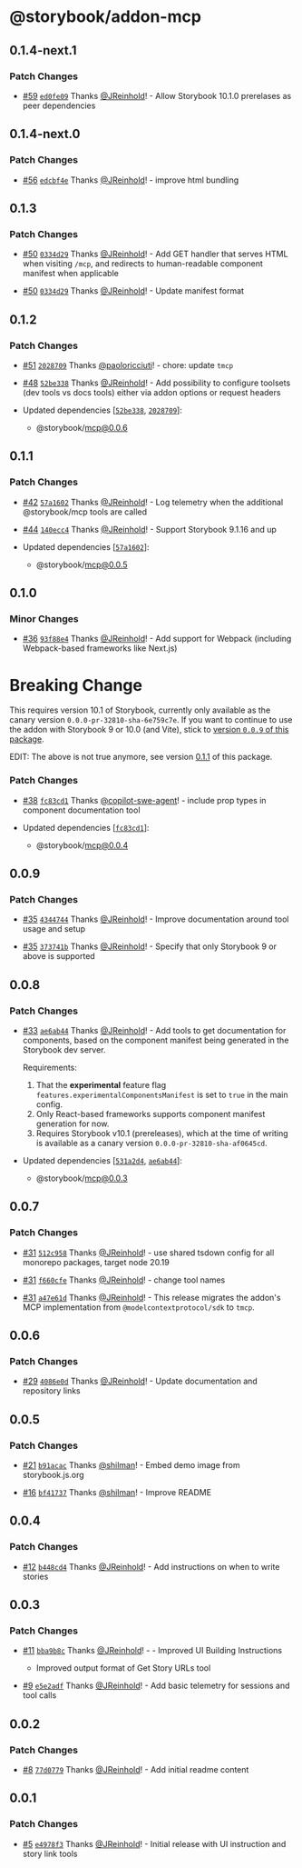 # @storybook/addon-mcp

## 0.1.4-next.1

### Patch Changes

- [#59](https://github.com/storybookjs/mcp/pull/59) [`ed0fe09`](https://github.com/storybookjs/mcp/commit/ed0fe09eb2f33b723f50e18fe6e3f6e1ba3d3f80) Thanks [@JReinhold](https://github.com/JReinhold)! - Allow Storybook 10.1.0 prerelases as peer dependencies

## 0.1.4-next.0

### Patch Changes

- [#56](https://github.com/storybookjs/mcp/pull/56) [`edcbf4e`](https://github.com/storybookjs/mcp/commit/edcbf4e7a5d85db1f7aeb1d54b90d0d1801774c1) Thanks [@JReinhold](https://github.com/JReinhold)! - improve html bundling

## 0.1.3

### Patch Changes

- [#50](https://github.com/storybookjs/mcp/pull/50) [`0334d29`](https://github.com/storybookjs/mcp/commit/0334d2988f7b5be056f458e60bee7eca7a366997) Thanks [@JReinhold](https://github.com/JReinhold)! - Add GET handler that serves HTML when visiting `/mcp`, and redirects to human-readable component manifest when applicable

- [#50](https://github.com/storybookjs/mcp/pull/50) [`0334d29`](https://github.com/storybookjs/mcp/commit/0334d2988f7b5be056f458e60bee7eca7a366997) Thanks [@JReinhold](https://github.com/JReinhold)! - Update manifest format

## 0.1.2

### Patch Changes

- [#51](https://github.com/storybookjs/mcp/pull/51) [`2028709`](https://github.com/storybookjs/mcp/commit/20287092a914fb108af1d90d64adf4c604e1a81a) Thanks [@paoloricciuti](https://github.com/paoloricciuti)! - chore: update `tmcp`

- [#48](https://github.com/storybookjs/mcp/pull/48) [`52be338`](https://github.com/storybookjs/mcp/commit/52be33863c62c703826fa915be7eae656c18a6ed) Thanks [@JReinhold](https://github.com/JReinhold)! - Add possibility to configure toolsets (dev tools vs docs tools) either via addon options or request headers

- Updated dependencies [[`52be338`](https://github.com/storybookjs/mcp/commit/52be33863c62c703826fa915be7eae656c18a6ed), [`2028709`](https://github.com/storybookjs/mcp/commit/20287092a914fb108af1d90d64adf4c604e1a81a)]:
  - @storybook/mcp@0.0.6

## 0.1.1

### Patch Changes

- [#42](https://github.com/storybookjs/mcp/pull/42) [`57a1602`](https://github.com/storybookjs/mcp/commit/57a16022dda428ddc303eec615b5b4c73942144c) Thanks [@JReinhold](https://github.com/JReinhold)! - Log telemetry when the additional @storybook/mcp tools are called

- [#44](https://github.com/storybookjs/mcp/pull/44) [`140ecc4`](https://github.com/storybookjs/mcp/commit/140ecc4b7845ba86a3d2a0d6aa4c69a5f4c33a78) Thanks [@JReinhold](https://github.com/JReinhold)! - Support Storybook 9.1.16 and up

- Updated dependencies [[`57a1602`](https://github.com/storybookjs/mcp/commit/57a16022dda428ddc303eec615b5b4c73942144c)]:
  - @storybook/mcp@0.0.5

## 0.1.0

### Minor Changes

- [#36](https://github.com/storybookjs/mcp/pull/36) [`93f88e4`](https://github.com/storybookjs/mcp/commit/93f88e4a28c3dae1b4c02c29839eb5e8b9375146) Thanks [@JReinhold](https://github.com/JReinhold)! - Add support for Webpack (including Webpack-based frameworks like Next.js)

# Breaking Change

This requires version 10.1 of Storybook, currently only available as the canary version `0.0.0-pr-32810-sha-6e759c7e`. If you want to continue to use the addon with Storybook 9 or 10.0 (and Vite), stick to [version `0.0.9` of this package](https://github.com/storybookjs/mcp/tree/%40storybook/addon-mcp%400.0.9).

EDIT: The above is not true anymore, see version [0.1.1](#011) of this package.

### Patch Changes

- [#38](https://github.com/storybookjs/mcp/pull/38) [`fc83cd1`](https://github.com/storybookjs/mcp/commit/fc83cd1c7f50cc0d12bc24ed427c5b38fa52acee) Thanks [@copilot-swe-agent](https://github.com/apps/copilot-swe-agent)! - include prop types in component documentation tool

- Updated dependencies [[`fc83cd1`](https://github.com/storybookjs/mcp/commit/fc83cd1c7f50cc0d12bc24ed427c5b38fa52acee)]:
  - @storybook/mcp@0.0.4

## 0.0.9

### Patch Changes

- [#35](https://github.com/storybookjs/mcp/pull/35) [`4344744`](https://github.com/storybookjs/mcp/commit/43447442ea57a4167a2ec1c83f59c95a2a306171) Thanks [@JReinhold](https://github.com/JReinhold)! - Improve documentation around tool usage and setup

- [#35](https://github.com/storybookjs/mcp/pull/35) [`373741b`](https://github.com/storybookjs/mcp/commit/373741b26595796b7e3aa4f6f78cb79c3a44cbf6) Thanks [@JReinhold](https://github.com/JReinhold)! - Specify that only Storybook 9 or above is supported

## 0.0.8

### Patch Changes

- [#33](https://github.com/storybookjs/mcp/pull/33) [`ae6ab44`](https://github.com/storybookjs/mcp/commit/ae6ab44e4c4bdf9797facab69c6748bc7a52ba9a) Thanks [@JReinhold](https://github.com/JReinhold)! - Add tools to get documentation for components, based on the component manifest being generated in the Storybook dev server.

  Requirements:
  1. That the **experimental** feature flag `features.experimentalComponentsManifest` is set to `true` in the main config.
  2. Only React-based frameworks supports component manifest generation for now.
  3. Requires Storybook v10.1 (prereleases), which at the time of writing is available as a canary version `0.0.0-pr-32810-sha-af0645cd`.

- Updated dependencies [[`531a2d4`](https://github.com/storybookjs/mcp/commit/531a2d4be0684c94d516b76d93863337883b2bad), [`ae6ab44`](https://github.com/storybookjs/mcp/commit/ae6ab44e4c4bdf9797facab69c6748bc7a52ba9a)]:
  - @storybook/mcp@0.0.3

## 0.0.7

### Patch Changes

- [#31](https://github.com/storybookjs/mcp/pull/31) [`512c958`](https://github.com/storybookjs/mcp/commit/512c9588bf6e6b39b7c4d58694229b1e67ffc1d2) Thanks [@JReinhold](https://github.com/JReinhold)! - use shared tsdown config for all monorepo packages, target node 20.19

- [#31](https://github.com/storybookjs/mcp/pull/31) [`f660cfe`](https://github.com/storybookjs/mcp/commit/f660cfe5f436c318f04a329dd5cf996789e26cf0) Thanks [@JReinhold](https://github.com/JReinhold)! - change tool names

- [#31](https://github.com/storybookjs/mcp/pull/31) [`a47e61d`](https://github.com/storybookjs/mcp/commit/a47e61d5ce281baae93e74768164c7b02a380d49) Thanks [@JReinhold](https://github.com/JReinhold)! - This release migrates the addon's MCP implementation from `@modelcontextprotocol/sdk` to `tmcp`.

## 0.0.6

### Patch Changes

- [#29](https://github.com/storybookjs/mcp/pull/29) [`4086e0d`](https://github.com/storybookjs/mcp/commit/4086e0d41d29a2e5c412a5cfd6bc65d97bf9ee76) Thanks [@JReinhold](https://github.com/JReinhold)! - Update documentation and repository links

## 0.0.5

### Patch Changes

- [#21](https://github.com/storybookjs/addon-mcp/pull/21) [`b91acac`](https://github.com/storybookjs/addon-mcp/commit/b91acac6fcb7d8e3556e07a499432c1779d59680) Thanks [@shilman](https://github.com/shilman)! - Embed demo image from storybook.js.org

- [#16](https://github.com/storybookjs/addon-mcp/pull/16) [`bf41737`](https://github.com/storybookjs/addon-mcp/commit/bf41737f3409ff25a023993bf1475bf9620c085d) Thanks [@shilman](https://github.com/shilman)! - Improve README

## 0.0.4

### Patch Changes

- [#12](https://github.com/storybookjs/addon-mcp/pull/12) [`b448cd4`](https://github.com/storybookjs/addon-mcp/commit/b448cd45093866556cfb1b3edba8e98c0db23a9a) Thanks [@JReinhold](https://github.com/JReinhold)! - Add instructions on when to write stories

## 0.0.3

### Patch Changes

- [#11](https://github.com/storybookjs/addon-mcp/pull/11) [`bba9b8c`](https://github.com/storybookjs/addon-mcp/commit/bba9b8c683acdd5dfa835d4dea848dce7355ee82) Thanks [@JReinhold](https://github.com/JReinhold)! - - Improved UI Building Instructions
  - Improved output format of Get Story URLs tool

- [#9](https://github.com/storybookjs/addon-mcp/pull/9) [`e5e2adf`](https://github.com/storybookjs/addon-mcp/commit/e5e2adf7192d5e12f21229056b644e7aa32287ed) Thanks [@JReinhold](https://github.com/JReinhold)! - Add basic telemetry for sessions and tool calls

## 0.0.2

### Patch Changes

- [#8](https://github.com/storybookjs/addon-mcp/pull/8) [`77d0779`](https://github.com/storybookjs/addon-mcp/commit/77d0779f471537bd72eca42543a559e97d329f6f) Thanks [@JReinhold](https://github.com/JReinhold)! - Add initial readme content

## 0.0.1

### Patch Changes

- [#5](https://github.com/storybookjs/addon-mcp/pull/5) [`e4978f3`](https://github.com/storybookjs/addon-mcp/commit/e4978f3cc0f587f3fc51aa26f49b8183bfbbc966) Thanks [@JReinhold](https://github.com/JReinhold)! - Initial release with UI instruction and story link tools
